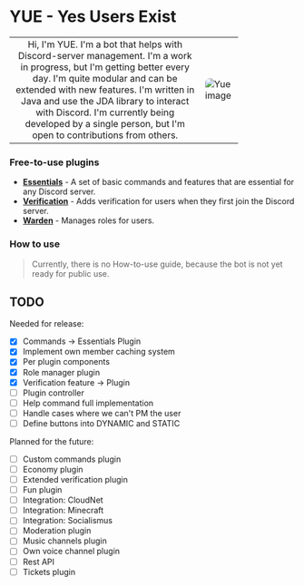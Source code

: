 # YUE - Yes Users Exist

<table style="border: none; width: 80%">
  <tr style="border: none;">
    <td style="border: none;text-align: center;">
      Hi, I'm YUE. I'm a bot that helps with Discord-server management. I'm a work in progress, but I'm getting better every day. I'm quite modular
        and can be extended with new features. I'm written in Java and use the JDA library to interact with Discord. I'm currently being developed by a single person, but I'm open to contributions from others.
    </td>
    <td style="border: none;">
      <img src="https://cdn.discordapp.com/avatars/1210500906534174770/363f848b510cf621941919977cad0ad3.png?size=512" alt="Yue image" style="border-radius: 8px" />
    </td>
  </tr>
</table>

### Free-to-use plugins

- **[Essentials](https://github.com/aerittopia/YueEssentials)** - A set of basic commands and features that are
  essential for any Discord server.
- **[Verification](https://github.com/aerittopia/YueVerification)** - Adds verification for users when they first join
  the Discord server.
- **[Warden](https://github.com/aerittopia/YueWarden)** - Manages roles for users.

### How to use

> Currently, there is no How-to-use guide, because the bot is not yet ready for public use.

## TODO

Needed for release:

- [x] Commands -> Essentials Plugin
- [x] Implement own member caching system
- [x] Per plugin components
- [x] Role manager plugin
- [x] Verification feature -> Plugin
- [ ] Plugin controller
- [ ] Help command full implementation
- [ ] Handle cases where we can't PM the user
- [ ] Define buttons into DYNAMIC and STATIC

Planned for the future:

- [ ] Custom commands plugin
- [ ] Economy plugin
- [ ] Extended verification plugin
- [ ] Fun plugin
- [ ] Integration: CloudNet
- [ ] Integration: Minecraft
- [ ] Integration: Socialismus
- [ ] Moderation plugin
- [ ] Music channels plugin
- [ ] Own voice channel plugin
- [ ] Rest API
- [ ] Tickets plugin
